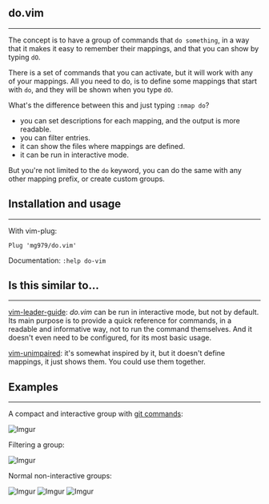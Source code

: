 
## do.vim
------------------------------------------------------------------------------

The concept is to have a group of commands that `do something`, in a way that
it makes it easy to remember their mappings, and that you can show by typing `dO`.

There is a set of commands that you can activate, but it will work with any of
your mappings. All you need to do, is to define some mappings that start with
`do`, and they will be shown when you type `dO`.

What's the difference between this and just typing `:nmap do`?

- you can set descriptions for each mapping, and the output is more readable.
- you can filter entries.
- it can show the files where mappings are defined.
- it can be run in interactive mode.

But you're not limited to the `do` keyword, you can do the same with any other
mapping prefix, or create custom groups.


## Installation and usage
------------------------------------------------------------------------------

With vim-plug:
    
    Plug 'mg979/do.vim'

Documentation: `:help do-vim`


## Is this similar to...
------------------------------------------------------------------------------

[vim-leader-guide](https://github.com/hecal3/vim-leader-guide): *do.vim* can be
run in interactive mode, but not by default. Its main purpose is to provide a
quick reference for commands, in a readable and informative way, not to run the
command themselves. And it doesn't even need to be configured, for its most
basic usage.

[vim-unimpaired](https://github.com/tpope/vim-unimpaired): it's somewhat
inspired by it, but it doesn't define mappings, it just shows them. You could
use them together.


## Examples
------------------------------------------------------------------------------

A compact and interactive group with [git commands](https://github.com/mg979/do.vim/blob/9ba9ee011f11902c411d348ea5142266ae085d78/doc/do-vim.txt#L253):

![Imgur](https://i.imgur.com/GeBhWNA.png)

Filtering a group:

![Imgur](https://i.imgur.com/D5H2aEg.gif)

Normal non-interactive groups:

![Imgur](https://i.imgur.com/niOSxSr.png)
![Imgur](https://i.imgur.com/QZvCr1p.png)
![Imgur](https://i.imgur.com/7UkOYZI.png)

